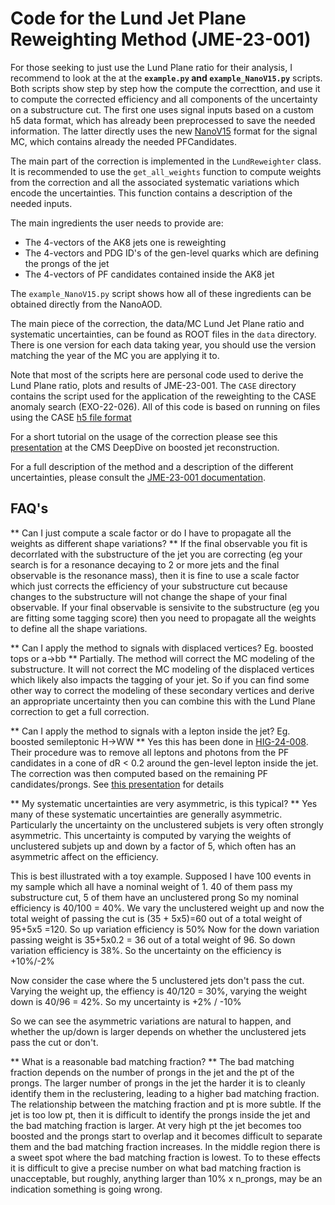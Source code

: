 # Code for the Lund Jet Plane Reweighting Method (JME-23-001)

For those seeking to just use the Lund Plane ratio for their analysis,
I recommend to look at the at the **`example.py` and `example_NanoV15.py`** scripts.
Both scripts show step by step how the compute the correcttion, and use it to compute the corrected efficiency
and all components of the uncertainty on a substructure cut.
The first one uses signal inputs based on a custom h5 data format, which has
already been preprocessed to save the needed information. 
The latter directly uses the new [NanoV15](https://gitlab.cern.ch/cms-nanoAOD/nanoaod-doc/-/wikis/Releases/NanoAODv15) 
format for the signal MC, which contains already the needed PFCandidates.

The main part of the correction is implemented in the `LundReweighter` class.
It is recommended to use the `get_all_weights` function to compute weights from the
correction and all the associated systematic variations which encode the uncertainties.
This function contains a description of the needed inputs.

The main ingredients the user needs to provide are: 
- The 4-vectors of the AK8 jets one is reweighting
- The 4-vectors and PDG ID's of the gen-level quarks which are defining the prongs of the jet
- The 4-vectors of PF candidates contained inside the AK8 jet

The `example_NanoV15.py` script shows how all of these ingredients can be obtained directly from the NanoAOD. 

The main piece of the correction, the data/MC Lund Jet Plane ratio and systematic uncertainties,
can be found as ROOT files in the `data` directory. There is one version for
each data taking year, you should use the version matching the year of the MC
you are applying it to. 

Note that most of the scripts here are
personal code used to derive the Lund Plane ratio, plots and results of
JME-23-001.
The `CASE` directory contains the script used for the application of the reweighting to the
CASE anomaly search (EXO-22-026). 
All of this code is based on running on files using the CASE [h5 file format](https://github.com/case-team/CASEUtils/tree/master/H5_maker)

For a short tutorial on the usage of the correction please see this
[presentation](https://indico.cern.ch/event/1379091/#7-calibrate-jets-with-more-tha) at the CMS DeepDive on boosted jet reconstruction.

For a full description of the method and a description of the different uncertainties,
    please consult the [JME-23-001 documentation](https://cms.cern.ch/iCMS/analysisadmin/cadilines?id=2660&ancode=JME-23-001&tp=an&line=JME-23-001). 
    
## FAQ's

** Can I just compute a scale factor or do I have to propagate all the weights as different shape variations? **
If the final observable you fit is decorrlated with the substructure of the jet you are correcting (eg your search is for a resonance decaying to 2 or more jets and the final observable is the resonance mass), 
then it is fine to use a scale factor which just corrects the efficiency of your substructure cut because changes to the substructure will not change the shape of your final observable.
If your final observable is sensivite to the substructure (eg you are fitting some tagging score) then you need to propagate all the weights to define all the shape variations. 

** Can I apply the method to signals with displaced vertices? Eg. boosted tops or a->bb **
Partially. The method will correct the MC modeling of the substructure. It will not correct the MC modeling of the displaced vertices which likely also impacts the tagging of your jet. 
So if you can find some other way to correct the modeling of these secondary vertices and derive an appropriate uncertainty then you can combine this with the Lund Plane correction to get a full correction.

** Can I apply the method to signals with a lepton inside the jet? Eg. boosted semileptonic H->WW **
Yes this has been done in [HIG-24-008]([url](https://cms.cern.ch/iCMS/analysisadmin/cadilines?line=HIG-24-008&tp=an&id=2807&ancode=HIG-24-008)). 
Their procedure was to remove all leptons and photons from the PF candidates in a cone of dR < 0.2 around the gen-level lepton inside the jet.
The correction was then computed based on the remaining PF candidates/prongs. See [this presentation]([url](https://indico.cern.ch/event/1470867/#23-lund-jet-plane-for-boosted)) for details

** My systematic uncertainties are very asymmetric, is this typical? ** 
Yes many of these systematic uncertainties are generally asymmetric. Particularly the uncertainty on the unclustered subjets is very often strongly asymmetric.
This uncertainty is computed by varying the weights of unclustered subjets up and down by a factor of 5, which often has an asymmetric affect on the efficiency. 

This is best illustrated with a toy example. 
Supposed I have 100 events in my sample which all have a nominal weight of 1. 40 of them pass my substructure cut, 5 of them have an unclustered prong
So my nominal efficiency is 40/100 = 40%. We vary the unclustered weight up and now the total weight of passing the cut is (35 + 5x5)=60 out of a total weight of 95+5x5 =120. So up variation efficiency is 50%
Now for the down variation passing weight is 35+5x0.2 = 36 out of a total weight of 96. So down variation efficiency is 38%. So the uncertainty on the efficiency is +10%/-2%

Now consider the case where the 5 unclustered jets don't pass the cut. Varying the weight up, the effiency is 40/120 = 30%, varying the weight down is 40/96 = 42%. So my uncertainty is +2% / -10% 

So we can see the asymmetric variations are natural to happen, and whether the up/down is larger depends on whether the unclustered jets pass the cut or don't.

** What is a reasonable bad matching fraction? ** 
The bad matching fraction depends on the number of prongs in the jet and the pt of the prongs.
The larger number of prongs in the jet the harder it is to cleanly identify them in the reclustering, leading to a higher bad matching fraction.
The relationship between the matching fraction and pt is more subtle. If the jet is too low pt, then it is difficult to identify the prongs inside the jet
and the bad matching fraction is larger. At very high pt the jet becomes too boosted and the prongs start to overlap and it becomes difficult to separate them 
and the bad matching fraction increases. In the middle region there is a sweet spot where the bad matching fraction is lowest.
To to these effects it is difficult to give a precise number on what bad matching fraction is unacceptable, 
but roughly, anything larger than 10% x n_prongs, may be an indication something is going wrong. 
